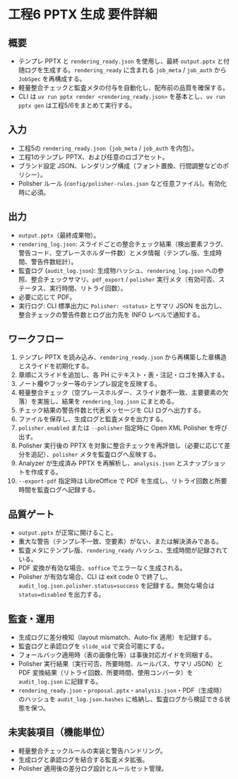# 工程6 PPTX 生成 要件詳細

## 概要
- テンプレ PPTX と `rendering_ready.json` を使用し、最終 `output.pptx` と付随ログを生成する。`rendering_ready` に含まれる `job_meta` / `job_auth` から `JobSpec` を再構成する。
- 軽量整合チェックと監査メタの付与を自動化し、配布前の品質を確保する。
- CLI は `uv run pptx render <rendering_ready.json>` を基本とし、`uv run pptx gen` は工程5/6をまとめて実行する。

## 入力
- 工程5の `rendering_ready.json`（`job_meta` / `job_auth` を内包）。
- 工程1のテンプレ PPTX、および任意のロゴアセット。
- ブランド設定 JSON、レンダリング構成（フォント置換、行間調整などのポリシー）。
- Polisher ルール (`config/polisher-rules.json` など任意ファイル)。有効化時に必須。

## 出力
- `output.pptx`（最終成果物）。
- `rendering_log.json`: スライドごとの整合チェック結果（検出要素フラグ、警告コード、空プレースホルダー件数）とメタ情報（テンプレ版、生成時間、警告件数総計）。
- 監査ログ (`audit_log.json`): 生成物ハッシュ、`rendering_log.json` への参照、整合チェックサマリ、`pdf_export` / `polisher` 実行メタ（有効可否、ステータス、実行時間、リトライ回数）。
- 必要に応じて PDF。
- 実行ログ: CLI 標準出力に `Polisher: <status>` とサマリ JSON を出力し、整合チェックの警告件数とログ出力先を INFO レベルで通知する。

## ワークフロー
1. テンプレ PPTX を読み込み、`rendering_ready.json` から再構築した章構造とスライドを初期化する。
2. 章順にスライドを追加し、各 PH にテキスト・表・注記・ロゴを挿入する。
3. ノート欄やフッター等のテンプレ設定を反映する。
4. 軽量整合チェック（空プレースホルダー、スライド数不一致、主要要素の欠落）を実施し、結果を `rendering_log.json` にまとめる。
5. チェック結果の警告件数と代表メッセージを CLI ログへ出力する。
6. ファイルを保存し、生成ログと監査メタを出力する。
7. `polisher.enabled` または `--polisher` 指定時に Open XML Polisher を呼び出す。
8. Polisher 実行後の PPTX を対象に整合チェックを再評価し（必要に応じて差分を追記）、`polisher` メタを監査ログへ反映する。
9. Analyzer が生成済み PPTX を再解析し、`analysis.json` とスナップショットを作成する。
10. `--export-pdf` 指定時は LibreOffice で PDF を生成し、リトライ回数と所要時間を監査ログへ記録する。

## 品質ゲート
- `output.pptx` が正常に開けること。
- 重大な警告（テンプレ不一致、空要素）がない、または解決済みである。
- 監査メタにテンプレ版、`rendering_ready` ハッシュ、生成時間が記録されている。
- PDF 変換が有効な場合、`soffice` でエラーなく生成される。
- Polisher が有効な場合、CLI は exit code 0 で終了し、`audit_log.json.polisher.status=success` を記録する。無効な場合は `status=disabled` を出力する。

## 監査・運用
- 生成ログに差分検知（layout mismatch、Auto-fix 適用）を記録する。
- 監査ログと承認ログを `slide_uid` で突合可能にする。
- フォールバック適用時（表の画像化等）は事後対応ガイドを同梱する。
- Polisher 実行結果（実行可否、所要時間、ルールパス、サマリ JSON）と PDF 変換結果（リトライ回数、所要時間、使用コンバータ）を `audit_log.json` に記録する。
- `rendering_ready.json`・`proposal.pptx`・`analysis.json`・PDF（生成時）のハッシュを `audit_log.json.hashes` に格納し、監査ログから検証できる状態を保つ。

## 未実装項目（機能単位）
- 軽量整合チェックルールの実装と警告ハンドリング。
- 生成ログと承認ログを結合する監査メタ拡張。
- Polisher 適用後の差分ログ設計とルールセット管理。
